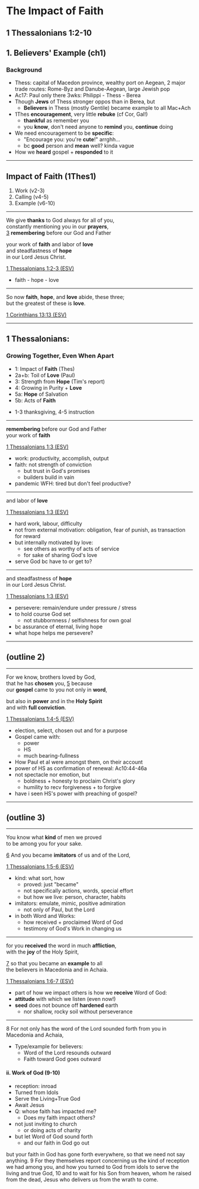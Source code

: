 <!-- .slide: <%= bg("unsplash-Jztmx9yqjBw-stars.jpg") %> id="title" -->
# The Impact of Faith
## 1 Thessalonians 1:2-10

>>>
## 1. Believers' Example (ch1)
### Background
+ Thess: capital of Macedon province, wealthy port on Aegean, 2 major trade routes: Rome-Byz and Danube-Aegean, large Jewish pop
+ Ac17: Paul only there 3wks: Philippi - Thess - Berea
+ Though **Jews** of Thess stronger oppos than in Berea, but
  + **Believers** in Thess (mostly Gentile) became example to all Mac+Ach
+ 1Thes **encouragement**, very little **rebuke** (cf Cor, Gal!)
  + **thankful** as remember you
  + you **know**, don't need anyone to **remind** you, **continue** doing
+ We need encouragement to be **specific**:
  + "Encourage you: you're **cute**!" arrghh...
  + bc **good** person and **mean** well? kinda vague
+ How we **heard** gospel + **responded** to it

---
## Impact of Faith (1Thes1)
1. Work (v2-3)
1. Calling (v4-5)
1. Example (v6-10)

---
We give **thanks** to God always for all of you,<br>
constantly mentioning you in our **prayers**, <br>
[3](# "ref")
**remembering** before our God and Father 

your work of **faith** and labor of **love** <br>
and steadfastness of **hope** <br>
in our Lord Jesus Christ. 

[1 Thessalonians 1:2-3 (ESV)](# "ref")

>>>
+ faith - hope - love

---
So now **faith**, **hope**, and **love** abide, these three;<br>
but the greatest of these is **love**.

[1 Corinthians 13:13 (ESV)](# "ref")

---
## 1 Thessalonians:
### Growing Together, Even When Apart
+ 1: Impact of **Faith** (Thes)
+ 2a+b: Toil of **Love** (Paul)
+ 3: Strength from **Hope** (Tim's report)
+ 4: Growing in Purity + **Love**
+ 5a: **Hope** of Salvation
+ 5b: Acts of **Faith**

>>>
+ 1-3 thanksgiving, 4-5 instruction

---
**remembering** before our God and Father <br>
your work of **faith**

[1 Thessalonians 1:3 (ESV)](# "ref")

>>>
+ work: productivity, accomplish, output
+ faith: not strength of conviction
  + but trust in God's promises
  + builders build in vain
+ pandemic WFH: tired but don't feel productive? 

---
and labor of **love** 

[1 Thessalonians 1:3 (ESV)](# "ref")

>>>
+ hard work, labour, difficulty
+ not from external motivation: obligation, fear of punish, as transaction for reward
+ but internally motivated by love: 
  + see others as worthy of acts of service
  + for sake of sharing God's love
+ serve God bc have to or get to? 

---
and steadfastness of **hope** <br>
in our Lord Jesus Christ. 

[1 Thessalonians 1:3 (ESV)](# "ref")

>>>
+ persevere: remain/endure under pressure / stress
+ to hold course God set
  + not stubbornness / selfishness for own goal
+ bc assurance of eternal, living hope
+ what hope helps me persevere? 

---
## (outline 2)

---
For we know, brothers loved by God, <br>
that he has **chosen** you, 
[5](# "ref")
because <br>
our **gospel** came to you not only in **word**, 

but also in **power** and in the **Holy Spirit** <br>
and with **full conviction**. 

[1 Thessalonians 1:4-5 (ESV)](# "ref")

>>>
+ election, select, chosen out and for a purpose
+ Gospel came with:
  + power
  + HS
  + much bearing-fullness
+ How Paul et al were amongst them, on their account
+ power of HS as confirmation of renewal: Ac10:44-46a
+ not spectacle nor emotion, but
  + boldness + honesty to proclaim Christ's glory
  + humility to recv forgiveness + to forgive
+ have i seen HS's power with preaching of gospel? 

---
## (outline 3)

---
You know what **kind** of men we proved <br>
to be among you for your sake. 

[6](# "ref")
And you became **imitators** of us and of the Lord, 

[1 Thessalonians 1:5-6 (ESV)](# "ref")

>>>
+ kind: what sort, how
  + proved: just "became"
  + not specifically actions, words, special effort
  + but how we live: person, character, habits
+ imitators: emulate, mimic, positive admiration
  + not only of Paul, but the Lord
+ in both Word and Works:
  + how received + proclaimed Word of God
  + testimony of God's Work in changing us

---
for you **received** the word in much **affliction**, <br>
with the **joy** of the Holy Spirit, 

[7](# "ref")
so that you became an **example** to all <br>
the believers in Macedonia and in Achaia. 

[1 Thessalonians 1:6-7 (ESV)](# "ref")

>>>
+ part of how we impact others is how we **receive** Word of God:
+ **attitude** with which we listen (even now!)
+ **seed** does not bounce off **hardened** earth
  + nor shallow, rocky soil without perseverance

---
8 For not only has the word of the Lord sounded forth from you in Macedonia and Achaia, 


+ Type/example for believers:
  + Word of the Lord resounds outward
  + Faith toward God goes outward

#### ii. Work of God (9-10)
+ reception: inroad
+ Turned from Idols
+ Serve the Living+True God
+ Await Jesus
+ Q: whose faith has impacted me? 
  + Does my faith impact others? 
+ not just inviting to church
  + or doing acts of charity
+ but let Word of God sound forth
  + and our faith in God go out


but your faith in God has gone forth everywhere, so that we need not say anything. 9 For they themselves report concerning us the kind of reception we had among you, and how you turned to God from idols to serve the living and true God, 10 and to wait for his Son from heaven, whom he raised from the dead, Jesus who delivers us from the wrath to come.
